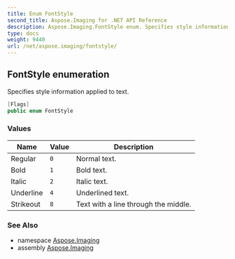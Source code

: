 ```yaml
---
title: Enum FontStyle
second_title: Aspose.Imaging for .NET API Reference
description: Aspose.Imaging.FontStyle enum. Specifies style information applied to text
type: docs
weight: 9440
url: /net/aspose.imaging/fontstyle/
---
```

## FontStyle enumeration

Specifies style information applied to text.

```csharp
[Flags]
public enum FontStyle
```

### Values

| Name | Value | Description |
| --- | --- | --- |
| Regular | `0` | Normal text. |
| Bold | `1` | Bold text. |
| Italic | `2` | Italic text. |
| Underline | `4` | Underlined text. |
| Strikeout | `8` | Text with a line through the middle. |

### See Also

* namespace [Aspose.Imaging](../../aspose.imaging/)
* assembly [Aspose.Imaging](../../)


